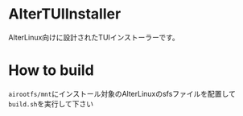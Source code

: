 # AlterTUIInstaller
AlterLinux向けに設計されたTUIインストーラーです。
# How to build
`airootfs/mnt`にインストール対象のAlterLinuxのsfsファイルを配置して`build.sh`を実行して下さい
